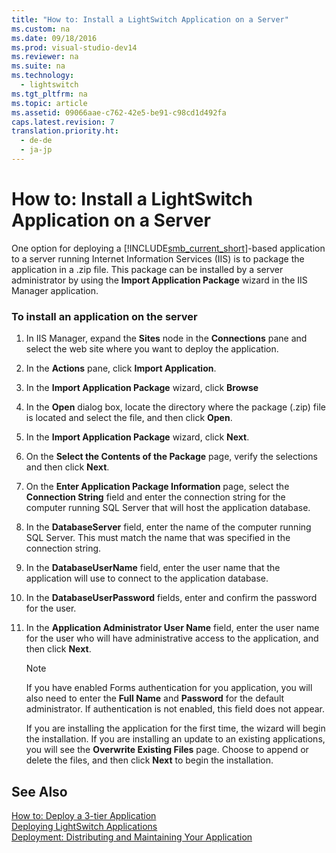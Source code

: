 ```yaml
---
title: "How to: Install a LightSwitch Application on a Server"
ms.custom: na
ms.date: 09/18/2016
ms.prod: visual-studio-dev14
ms.reviewer: na
ms.suite: na
ms.technology: 
  - lightswitch
ms.tgt_pltfrm: na
ms.topic: article
ms.assetid: 09066aae-c762-42e5-be91-c98cd1d492fa
caps.latest.revision: 7
translation.priority.ht: 
  - de-de
  - ja-jp
---
```

# How to: Install a LightSwitch Application on a Server
One option for deploying a [!INCLUDE[smb_current_short](../vs140/includes/smb_current_short_md.md)]-based application to a server running Internet Information Services (IIS) is to package the application in a .zip file. This package can be installed by a server administrator by using the **Import Application Package** wizard in the IIS Manager application.  
  
### To install an application on the server  
  
1.  In IIS Manager, expand the **Sites** node in the **Connections** pane and select the web site where you want to deploy the application.  
  
2.  In the **Actions** pane, click **Import Application**.  
  
3.  In the **Import Application Package** wizard, click **Browse**  
  
4.  In the **Open** dialog box, locate the directory where the package (.zip) file is located and select the file, and then click **Open**.  
  
5.  In the **Import Application Package** wizard, click **Next**.  
  
6.  On the **Select the Contents of the Package** page, verify the selections and then click **Next**.  
  
7.  On the **Enter Application Package Information** page, select the **Connection String** field and enter the connection string for the computer running SQL Server that will host the application database.  
  
8.  In the **DatabaseServer** field, enter the name of the computer running SQL Server. This must match the name that was specified in the connection string.  
  
9. In the **DatabaseUserName** field, enter the user name that the application will use to connect to the application database.  
  
10. In the **DatabaseUserPassword** fields, enter and confirm the password for the user.  
  
11. In the **Application Administrator User Name** field, enter the user name for the user who will have administrative access to the application, and then click **Next**.  
  
    > [!NOTE]
    >  If you have enabled Forms authentication for you application, you will also need to enter the **Full Name** and **Password** for the default administrator. If authentication is not enabled, this field does not appear.  
  
     If you are installing the application for the first time, the wizard will begin the installation. If you are installing an update to an existing applications, you will see the **Overwrite Existing Files** page. Choose to append or delete the files, and then click **Next** to begin the installation.  
  
## See Also  
 [How to: Deploy a 3-tier Application](../vs140/How-to--Deploy-a-Three-Tier-LightSwitch-Application.md)   
 [Deploying LightSwitch Applications](../vs140/Deploying-LightSwitch-Applications.md)   
 [Deployment: Distributing and Maintaining Your Application](../vs140/Deployment--Distributing-and-Maintaining-Your-Application.md)